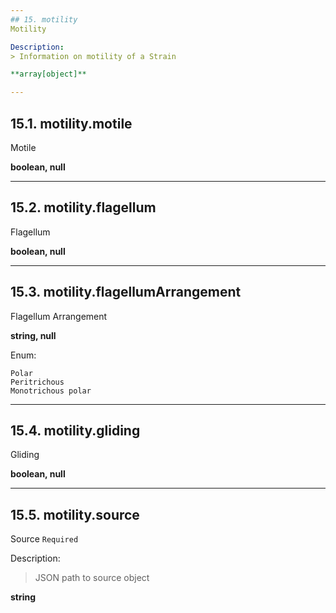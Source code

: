 ```yaml
---
## 15. motility
Motility  

Description:
> Information on motility of a Strain  

**array[object]**

---
```

## 15.1. motility.motile
Motile  

**boolean, null**

---
## 15.2. motility.flagellum
Flagellum  

**boolean, null**

---
## 15.3. motility.flagellumArrangement
Flagellum Arrangement  

**string, null**

Enum:

	Polar
	Peritrichous
	Monotrichous polar

---
## 15.4. motility.gliding
Gliding  

**boolean, null**

---
## 15.5. motility.source
Source  `Required`

Description:
> JSON path to source object  

**string**
